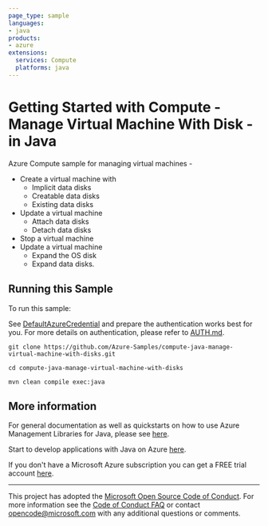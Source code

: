 ```yaml
---
page_type: sample
languages:
- java
products:
- azure
extensions:
  services: Compute
  platforms: java
---
```


# Getting Started with Compute - Manage Virtual Machine With Disk - in Java #


  Azure Compute sample for managing virtual machines -
   - Create a virtual machine with
       - Implicit data disks
       - Creatable data disks
       - Existing data disks
   - Update a virtual machine
       - Attach data disks
       - Detach data disks
   - Stop a virtual machine
   - Update a virtual machine
       - Expand the OS disk
       - Expand data disks.
 

## Running this Sample ##

To run this sample:

See [DefaultAzureCredential](https://github.com/Azure/azure-sdk-for-java/tree/master/sdk/identity/azure-identity#defaultazurecredential) and prepare the authentication works best for you. For more details on authentication, please refer to [AUTH.md](https://github.com/Azure/azure-sdk-for-java/blob/master/sdk/resourcemanager/docs/AUTH.md).

    git clone https://github.com/Azure-Samples/compute-java-manage-virtual-machine-with-disks.git

    cd compute-java-manage-virtual-machine-with-disks

    mvn clean compile exec:java

## More information ##

For general documentation as well as quickstarts on how to use Azure Management Libraries for Java, please see [here](https://aka.ms/azsdk/java/mgmt).

Start to develop applications with Java on Azure [here](http://azure.com/java).

If you don't have a Microsoft Azure subscription you can get a FREE trial account [here](http://go.microsoft.com/fwlink/?LinkId=330212).

---

This project has adopted the [Microsoft Open Source Code of Conduct](https://opensource.microsoft.com/codeofconduct/). For more information see the [Code of Conduct FAQ](https://opensource.microsoft.com/codeofconduct/faq/) or contact [opencode@microsoft.com](mailto:opencode@microsoft.com) with any additional questions or comments.